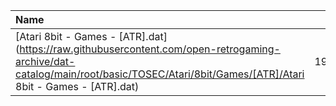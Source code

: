 |Name|Size|
|:---|---:|
|[Atari 8bit - Games - [ATR].dat](https://raw.githubusercontent.com/open-retrogaming-archive/dat-catalog/main/root/basic/TOSEC/Atari/8bit/Games/[ATR]/Atari 8bit - Games - [ATR].dat)|1963831|
